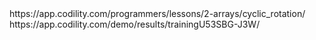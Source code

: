<problem link>
https://app.codility.com/programmers/lessons/2-arrays/cyclic_rotation/


<result link>
https://app.codility.com/demo/results/trainingU53SBG-J3W/